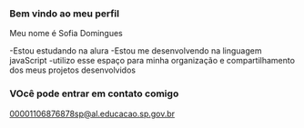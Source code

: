 ### Bem vindo ao meu perfil 

Meu nome é Sofia Domingues 

-Estou estudando na alura 
-Estou me desenvolvendo na linguagem javaScript
-utilizo esse espaço para minha organização e compartilhamento dos meus projetos desenvolvidos

### VOcê pode entrar em contato comigo 

00001106876878sp@al.educacao.sp.gov.br
